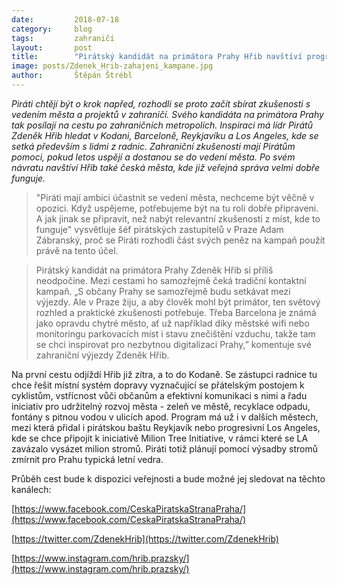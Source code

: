 ```yaml
---
date:         2018-07-18
category:     blog
tags:         zahraničí 
layout:       post
title:        "Pirátský kandidát na primátora Prahy Hřib navštíví progresivní světové metropole. Chce se inspirovat úspěšnými projekty"
image: posts/Zdenek_Hrib-zahajeni_kampane.jpg
author:       Štěpán Štrébl
---
```


*Piráti chtějí být o krok napřed, rozhodli se proto začít sbírat zkušenosti s vedením města a projektů v zahraničí. Svého kandidáta na primátora Prahy tak posílají na cestu po zahraničních metropolích. Inspiraci má lídr Pirátů Zdeněk Hřib hledat v Kodani, Barceloně, Reykjavíku a Los Angeles, kde se setká především s lidmi z radnic. Zahraniční zkušenosti mají Pirátům pomoci, pokud letos uspějí a dostanou se do vedení města. Po svém návratu navštíví Hřib také česká města, kde již veřejná správa velmi dobře funguje.*

> "Piráti mají ambici účastnit se vedení města, nechceme být věčně v opozici. Když uspějeme, potřebujeme být na tu roli dobře připraveni. A jak jinak se připravit, než nabýt relevantní zkušenosti z míst, kde to funguje" vysvětluje šéf pirátských zastupitelů v Praze Adam Zábranský, proč se Piráti rozhodli část svých peněz na kampaň použít právě na tento účel.

> Pirátský kandidát na primátora Prahy Zdeněk Hřib si příliš neodpočine. Mezi cestami ho samozřejmě čeká tradiční kontaktní kampaň. „S občany Prahy se samozřejmě budu setkávat mezi výjezdy. Ale v Praze žiju, a aby člověk mohl být primátor, ten světový rozhled a praktické zkušenosti potřebuje. Třeba Barcelona je známá jako opravdu chytré město, ať už například díky městské wifi nebo monitoringu parkovacích míst i stavu znečištění vzduchu, takže tam se chci inspirovat pro nezbytnou digitalizaci Prahy,” komentuje své zahraniční výjezdy Zdeněk Hřib.

Na první cestu odjíždí Hřib již zítra, a to do Kodaně. Se zástupci radnice tu chce řešit místní systém dopravy vyznačující se přátelským postojem k cyklistům, vstřícnost vůči občanům a efektivní komunikaci s nimi a řadu iniciativ pro udržitelný rozvoj města - zeleň ve městě, recyklace odpadu, fontány s pitnou vodou v ulicích apod. Program má už i v dalších městech, mezi která přidal i pirátskou baštu Reykjavík nebo progresivní Los Angeles, kde se chce připojit k iniciativě Milion Tree Initiative, v rámci které se LA zavázalo vysázet milion stromů. Piráti totiž plánují pomocí výsadby stromů zmírnit pro Prahu typická letní vedra.

Průběh cest bude k dispozici veřejnosti a bude možné jej sledovat na těchto kanálech:

[https://www.facebook.com/CeskaPiratskaStranaPraha/](https://www.facebook.com/CeskaPiratskaStranaPraha/)

[https://twitter.com/ZdenekHrib](https://twitter.com/ZdenekHrib)

[https://www.instagram.com/hrib.prazsky/](https://www.instagram.com/hrib.prazsky/)
